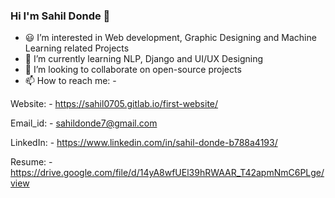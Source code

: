 ### Hi I'm Sahil Donde 👋

- 😃 I’m interested in Web development, Graphic Designing and Machine Learning related Projects
- 🌱 I’m currently learning NLP, Django and UI/UX Designing
- 🤝 I’m looking to collaborate on open-source projects
- 📫 How to reach me: -

Website: - https://sahil0705.gitlab.io/first-website/

Email_id: - sahildonde7@gmail.com

LinkedIn: - https://www.linkedin.com/in/sahil-donde-b788a4193/

Resume: - https://drive.google.com/file/d/14yA8wfUEl39hRWAAR_T42apmNmC6PLge/view
